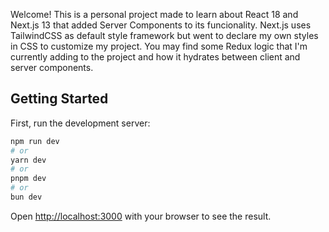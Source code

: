 Welcome!
This is a personal project made to learn about React 18 and Next.js 13 that added Server Components to its funcionality.
Next.js uses TailwindCSS as default style framework but went to declare my own styles in CSS to customize my project.
You may find some Redux logic that I'm currently adding to the project and how it hydrates between client and server components.

## Getting Started

First, run the development server:

```bash
npm run dev
# or
yarn dev
# or
pnpm dev
# or
bun dev
```

Open [http://localhost:3000](http://localhost:3000) with your browser to see the result.
